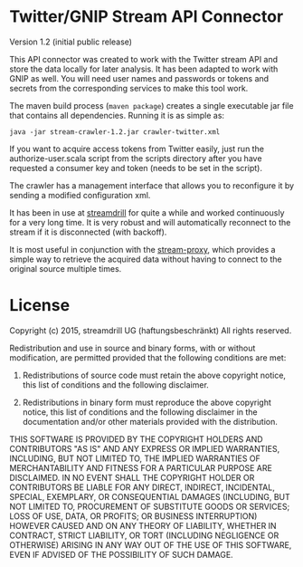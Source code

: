 Twitter/GNIP Stream API Connector
=================================

Version 1.2 (initial public release)

This API connector was created to work with the Twitter stream API and store
the data locally for later analysis. It has been adapted to work with GNIP as
well. You will need user names and passwords or tokens and secrets from the
corresponding services to make this tool work.

The maven build process (````maven package````) creates a single executable
jar file that contains all dependencies. Running it is as simple as:

````
java -jar stream-crawler-1.2.jar crawler-twitter.xml
````

If you want to acquire access tokens from Twitter easily, just run the
authorize-user.scala script from the scripts directory after you have
requested a consumer key and token (needs to be set in the script).

The crawler has a management interface that allows you to reconfigure it by
sending a modified configuration xml.

It has been in use at [streamdrill](https://streamdrill.com) for quite a while
and worked continuously for a very long time. It is very robust and will
automatically reconnect to the stream if it is disconnected (with backoff).

It is most useful in conjunction with the [stream-proxy](https://github.com/streamdrill/stream-proxy),
which provides a simple way to retrieve the acquired data without having to
connect to the original source multiple times.

License
=======

Copyright (c) 2015, streamdrill UG (haftungsbeschränkt)
All rights reserved.

Redistribution and use in source and binary forms, with or without
modification, are permitted provided that the following conditions are met:

1. Redistributions of source code must retain the above copyright notice, this
   list of conditions and the following disclaimer.

2. Redistributions in binary form must reproduce the above copyright notice,
   this list of conditions and the following disclaimer in the documentation
   and/or other materials provided with the distribution.

THIS SOFTWARE IS PROVIDED BY THE COPYRIGHT HOLDERS AND CONTRIBUTORS "AS IS" AND
ANY EXPRESS OR IMPLIED WARRANTIES, INCLUDING, BUT NOT LIMITED TO, THE IMPLIED
WARRANTIES OF MERCHANTABILITY AND FITNESS FOR A PARTICULAR PURPOSE ARE
DISCLAIMED. IN NO EVENT SHALL THE COPYRIGHT HOLDER OR CONTRIBUTORS BE LIABLE FOR
ANY DIRECT, INDIRECT, INCIDENTAL, SPECIAL, EXEMPLARY, OR CONSEQUENTIAL DAMAGES
(INCLUDING, BUT NOT LIMITED TO, PROCUREMENT OF SUBSTITUTE GOODS OR SERVICES;
LOSS OF USE, DATA, OR PROFITS; OR BUSINESS INTERRUPTION) HOWEVER CAUSED AND
ON ANY THEORY OF LIABILITY, WHETHER IN CONTRACT, STRICT LIABILITY, OR TORT
(INCLUDING NEGLIGENCE OR OTHERWISE) ARISING IN ANY WAY OUT OF THE USE OF THIS
SOFTWARE, EVEN IF ADVISED OF THE POSSIBILITY OF SUCH DAMAGE.

